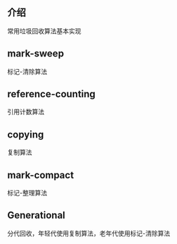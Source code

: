 ## 介绍
常用垃圾回收算法基本实现

## mark-sweep
标记-清除算法

## reference-counting
引用计数算法

## copying
复制算法

## mark-compact
标记-整理算法

## Generational
分代回收，年轻代使用复制算法，老年代使用标记-清除算法
